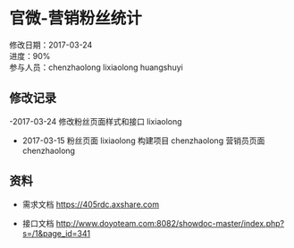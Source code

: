 # 官微-营销粉丝统计
修改日期：2017-03-24  
进度：90%  
参与人员：chenzhaolong lixiaolong huangshuyi  

## 修改记录 
-2017-03-24
修改粉丝页面样式和接口 lixiaolong

- 2017-03-15
粉丝页面 lixiaolong
构建项目 chenzhaolong
营销员页面 chenzhaolong


## 资料
- 需求文档
https://405rdc.axshare.com



- 接口文档
http://www.doyoteam.com:8082/showdoc-master/index.php?s=/1&page_id=341

